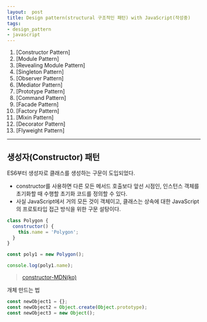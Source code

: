 ```yaml
---
layout:  post
title: Design pattern(structural 구조적인 패턴) with JavaScript(작성중)
tags:
- design_pattern
- javascript
---
```


1. [Constructor Pattern]
2. [Module Pattern]
3. [Revealing Module Pattern]
4. [Singleton Pattern]
5. [Observer Pattern]
6. [Mediator Pattern]
7. [Prototype Pattern]
8. [Command Pattern]
9. [Facade Pattern]
10. [Factory Pattern] 
11. [Mixin Pattern] 
12. [Decorator Pattern]
13. [Flyweight Pattern]

---
## 생성자(Constructor) 패턴
ES6부터 생성자로 클래스를 생성하는 구문이 도입되었다.
- constructor를 사용하면 다른 모든 메서드 호출보다 앞선 시점인, 인스턴스 객체를 초기화할 때 수행할 초기화 코드를 정의할 수 있다.
- 사실 JavaScript에서 거의 모든 것이 객체이고, 클래스는 상속에 대한 JavaScript의 프로토타입 접근 방식을 위한 구문 설탕이다.

```javascript
class Polygon {
  constructor() {
    this.name = 'Polygon';
  }
}

const poly1 = new Polygon();

console.log(poly1.name);
```
> [constructor-MDN(ko)](https://developer.mozilla.org/ko/docs/Web/JavaScript/Reference/Classes/constructor)

개체 만드는 법
```javascript
const newObject1 = {};
const newObject2 = Object.create(Object.prototype);
const newObject3 = new Object();
```
